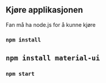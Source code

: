 ## Kjøre applikasjonen 

Fan må ha node.js for å kunne kjøre 


### `npm install`

## `npm install material-ui `

### `npm start`

